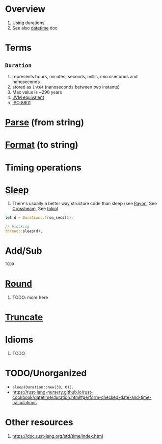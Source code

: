# Overview
1. Using durations
1. See also [datetime](./datetime.md) doc


# Terms
## `Duration`
1. represents hours, minutes, seconds, millis, microseconds and nanoseconds
1. stored as `int64` (nanoseconds between two instants)
1. Max value is ~290 years
1. [JVM equivalent](https://docs.oracle.com/en/java/javase/17/docs/api/java.base/java/time/Duration.html)
1. [ISO 8601](https://en.wikipedia.org/wiki/ISO_8601#Durations)


# [Parse](TODO) (from string)


# [Format](TODO) (to string)


# Timing operations


# [Sleep](https://doc.rust-lang.org/stable/std/thread/fn.sleep.html)
1. There's usually a better way structure code than sleep (see [Rayon](https://docs.rs/rayon/latest/rayon/), See [Crossbeam](https://docs.rs/crossbeam/latest/crossbeam/), See [tokio](https://docs.rs/tokio/latest/tokio/time/fn.sleep.html))
```rust
let d = Duration::from_secs(1);

// blocking
thread::sleep(d);
```


# Add/Sub
```rust
TODO
```


# [Round](TODO)
1. TODO: more here


# [Truncate](TODO)


# Idioms
1. TODO


# TODO/Unorganized
- `sleep(Duration::new(30, 0));`
- https://rust-lang-nursery.github.io/rust-cookbook/datetime/duration.html#perform-checked-date-and-time-calculations


# Other resources
1. https://doc.rust-lang.org/std/time/index.html
